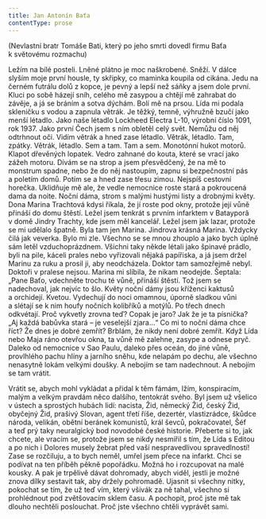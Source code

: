 ```yaml
---
title: Jan Antonín Baťa
contentType: prose
---
```


<section>

(Nevlastní bratr Tomáše Bati, který po jeho smrti dovedl firmu Baťa k světovému rozmachu)

</section>

<section>

Ležím na bílé posteli. Lněné plátno je moc naškrobené. Sněží. V dálce slyším moje první housle, ty skřipky, co maminka koupila od cikána. Jedu na černém futrálu dolů z kopce, je pevný a lepší než sáňky a jsem dole první. Kluci po sobě házejí sníh, celého mě zasypou a chtějí mě zahrabat do závěje, a já se bráním a sotva dýchám. Bolí mě na prsou. Lída mi podala skleničku s vodou a zapnula větrák. Je těžký, temně, výhružně bzučí jako menší létadlo. Jako naše létadlo Lockheed Electra L-10, výrobní číslo 1091, rok 1937. Jako první Čech jsem s ním obletěl celý svět. Nemůžu od něj odtrhnout oči. Vidím větrák a hned zase létadlo. Větrák, létadlo. Tam, zpátky. Větrák, létadlo. Sem a tam. Tam a sem. Monotónní hukot motorů. Klapot dřevěných lopatek. Vedro zahnané do kouta, které se vrací jako zážeh motoru. Dívám se na strop a jsem přesvědčený, že na mě to monstrum spadne, nebo že do něj nastoupím, zapnu si bezpečnostní pás a poletím domů. Potím se a hned zase třesu zimou. Nejspíš cestovní horečka. Uklidňuje mě ale, že vedle nemocnice roste stará a pokroucená dama da noite. Noční dáma, strom s malými hustými listy a drobnými květy. Dona Marina Trachtová kdysi říkala, že jí roste pod okny, protože její vůně přináší do domu štěstí. Ležel jsem tenkrát s prvním infarktem v Batayporã v domě Jindry Trachty, kde jsem měl kancelář. Ležel jsem jak lazar, protože se mi udělalo špatně. Byla tam jen Marina. Jindrova krásná Marina. Vždycky čilá jak veverka. Bylo mi zle. Všechno se se mnou zhouplo a jako bych úplně sám letěl vzduchoprázdnem. Všichni taky někde létali jako špinavé prádlo, byli na pile, káceli prales nebo vyřizovali nějaká papířiska, a já jsem držel Marinu za ruku a prosil ji, aby neodcházela. Doktor tam samozřejmě nebyl. Doktoři v pralese nejsou. Marina mi slíbila, že nikam neodejde. Šeptala: „Pane Baťo, vdechněte trochu té vůně, přináší štěstí. Tož jsem se nadechoval, jak nejvíc to šlo. Květy noční dámy jsou kříženci kaktusů a orchidejí. Kvetou. Vydechují do noci omamnou, úporně sladkou vůni a slétají se k nim houfy nočních kolibříků a motýlů. Po třech dnech odkvétají. Proč vykvetly zrovna teď? Copak je jaro? Jak že je ta písnička? „Aj každá babůvka stará – je veselejší zjara…“ Co mi to noční dáma chce říct? Že dnes je dobré zemřít? Brblám, že nikdy není dobré zemřít. Když Lída nebo Maja ráno otevřou okna, ta vůně mě zalehne, zasype a odnese pryč. Daleko od nemocnice v Sao Paulu, daleko přes oceán, do jiné vůně, provlhlého pachu hlíny a jarního sněhu, kde nelapám po dechu, ale všechno nenasytně lokám velkými doušky. A nebojím se tam nadechnout. A nebojím se tam vrátit.

Vrátit se, abych mohl vykládat a přidal k těm fámám, lžím, konspiracím, malým a velkým pravdám něco dalšího, tentokrát svého. Byl jsem už všelico v ústech a sprostých hubách lidí: nacista, Žid, německý Žid, český Žid, obyčejný Žid, prašivý Slovan, agent třetí říše, dezertér, vlastizrádce, škůdce národa, velikán, obětní beránek komunistů, král ševců, pokračovatel, Šéf a teď prý taky neuralgický bod novodobé české historie. Přeberte si to, jak chcete, ale vracím se, protože jsem se nikdy nesmířil s tím, že Lída s Editou a po nich i Dolores musely žebrat před vaší nespravedlivou spravedlností! Zase se rozčiluju, a to bych neměl, umřel jsem přece na infarkt. Chci se podívat na ten příběh pěkně popořádku. Možná ho i rozcupovat na malé kousky. A pak je trpělivě dávat dohromady, abych viděl, jestli je možné znova dílky sestavit tak, aby držely pohromadě. Ujasnit si všechny nitky, pokochat se tím, že už teď vím, který všivák za ně tahal, všechno si prohlédnout pod zvětšovacím sklem času. A pochopit, proč jste mě tak dlouho nechtěli poslouchat. Proč jste všechno chtěli vyprávět sami.

</section>
